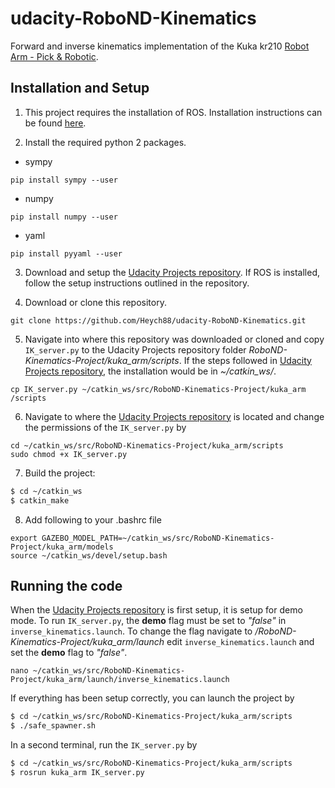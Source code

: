 # udacity-RoboND-Kinematics
Forward and inverse kinematics implementation of the Kuka kr210 [Robot Arm - Pick & Robotic](https://github.com/udacity/RoboND-Kinematics-Project).

## Installation and Setup

1. This project requires the installation of ROS. Installation instructions can be found [here](http://wiki.ros.org/ROS/Installation).

2. Install the required python 2 packages.
* sympy
```
pip install sympy --user
```
* numpy
```
pip install numpy --user
```
* yaml
```
pip install pyyaml --user
```

3. Download and setup the [Udacity Projects repository](https://github.com/udacity/RoboND-Kinematics-Project). If ROS is installed, follow the setup instructions outlined in the repository.

4. Download or clone this repository.
```
git clone https://github.com/Heych88/udacity-RoboND-Kinematics.git
```

5. Navigate into where this repository was downloaded or cloned and copy `IK_server.py` to the Udacity Projects repository folder *RoboND-Kinematics-Project/kuka_arm/scripts*. If the steps followed in [Udacity Projects repository](https://github.com/udacity/RoboND-Kinematics-Project), the installation would be in *~/catkin_ws/*.
```
cp IK_server.py ~/catkin_ws/src/RoboND-Kinematics-Project/kuka_arm
/scripts
```

6. Navigate to where the [Udacity Projects repository](https://github.com/udacity/RoboND-Kinematics-Project) is located and change the permissions of the `IK_server.py` by
```
cd ~/catkin_ws/src/RoboND-Kinematics-Project/kuka_arm/scripts
sudo chmod +x IK_server.py
```

7. Build the project:
```sh
$ cd ~/catkin_ws
$ catkin_make
```

8. Add following to your .bashrc file
```
export GAZEBO_MODEL_PATH=~/catkin_ws/src/RoboND-Kinematics-Project/kuka_arm/models
source ~/catkin_ws/devel/setup.bash
```


## Running the code

When the [Udacity Projects repository](https://github.com/udacity/RoboND-Kinematics-Project) is first setup, it is setup for demo mode. To run `IK_server.py`, the **demo** flag must be set to _"false"_ in `inverse_kinematics.launch`. To change the flag navigate to */RoboND-Kinematics-Project/kuka_arm/launch* edit `inverse_kinematics.launch` and set the **demo** flag to _"false"_.
```
nano ~/catkin_ws/src/RoboND-Kinematics-Project/kuka_arm/launch/inverse_kinematics.launch
```

If everything has been setup correctly, you can launch the project by
```sh
$ cd ~/catkin_ws/src/RoboND-Kinematics-Project/kuka_arm/scripts
$ ./safe_spawner.sh
```

In a second terminal, run the `IK_server.py` by
```sh
$ cd ~/catkin_ws/src/RoboND-Kinematics-Project/kuka_arm/scripts
$ rosrun kuka_arm IK_server.py
```
